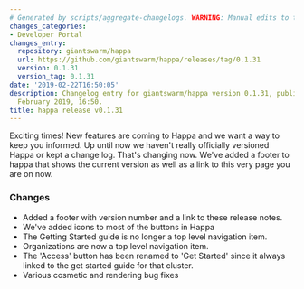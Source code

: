 ```yaml
---
# Generated by scripts/aggregate-changelogs. WARNING: Manual edits to this files will be overwritten.
changes_categories:
- Developer Portal
changes_entry:
  repository: giantswarm/happa
  url: https://github.com/giantswarm/happa/releases/tag/0.1.31
  version: 0.1.31
  version_tag: 0.1.31
date: '2019-02-22T16:50:05'
description: Changelog entry for giantswarm/happa version 0.1.31, published on 22
  February 2019, 16:50.
title: happa release v0.1.31
---
```


Exciting times! New features are coming to Happa and we want a way to keep you informed. Up until now we haven't really officially versioned Happa or kept a change log. That's changing now. We've added a footer to happa that shows the current version as well as a link to this very page you are on now.

### Changes

- Added a footer with version number and a link to these release notes.
- We've added icons to most of the buttons in Happa
- The Getting Started guide is no longer a top level navigation item.
- Organizations are now a top level navigation item.
- The 'Access' button has been renamed to 'Get Started' since it always linked to the get started guide for that cluster.
- Various cosmetic and rendering bug fixes
